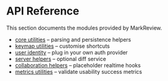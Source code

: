 # API Reference

This section documents the modules provided by MarkReview.

- [core utilities](core.md) – parsing and persistence helpers
- [keymap utilities](keymap.md) – customise shortcuts
- [user identity](user.md) – plug in your own auth provider
- [server helpers](server.md) – optional diff service
- [collaboration helpers](collaboration.md) – placeholder realtime hooks
- [metrics utilities](metrics.md) – validate usability success metrics
